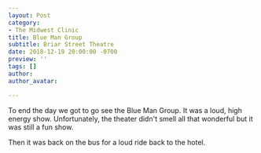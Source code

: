 ```yaml
---
layout: Post
category:
- The Midwest Clinic
title: Blue Man Group
subtitle: Briar Street Theatre
date: 2018-12-19 20:00:00 -0700
preview: ''
tags: []
author:
author_avatar:

---
```

To end the day we got to go see the Blue Man Group. It was a loud, high energy show. Unfortunately, the theater didn't smell all that wonderful but it was still a fun show. 

Then it was back on the bus for a loud ride back to the hotel. 